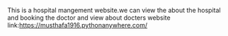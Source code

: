 This is a hospital mangement website.we can view the about the hospital and booking the doctor and view about docters
website link:https://musthafa1916.pythonanywhere.com/
